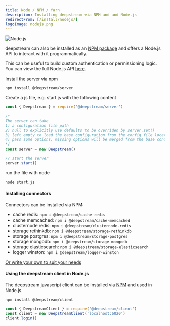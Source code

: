 ```yaml
---
title: Node / NPM / Yarn
description: Installing deepstream via NPM and and Node.js
redirectFrom: [/install/nodejs/]
logoImage: nodejs.png
---
```


![Node.js](/img/tutorials/01-install/nodejs.png)

deepstream can also be installed as an [NPM package](https://www.npmjs.com/package/deepstream.io) and offers a Node.js API to interact with it programmatically.

This can be useful to build custom authentication or permissioning logic. You can view the full Node.js API [here](/docs/server/node-api/).

Install the server via npm

``` bash
npm install @deepstream/server
```

Create a js file, e.g. start.js with the following content

```javascript
const { Deepstream } = require('@deepstream/server')

/*
The server can take
1) a configuration file path
2) null to explicitly use defaults to be overriden by server.set()
3) left empty to load the base configuration from the config file located within the conf directory.
4) pass some options, missing options will be merged from the base configuration.
*/
const server = new Deepstream()

// start the server
server.start()
```

run the file with node
```bash
node start.js
```

#### Installing connectors

Connectors can be installed via NPM:

- cache redis: `npm i @deepstream/cache-redis`
- cache memcached: `npm i @deepstream/cache-memcached`
- clusternode redis: `npm i @deepstream/clusternode-redis`
- storage rethinkdb: `npm i @deepstream/storage-rethinkdb`
- storage postgres: `npm i @deepstream/storage-postgres`
- storage mongodb: `npm i @deepstream/storage-mongodb`
- storage elasticsearch: `npm i @deepstream/storage-elasticsearch`
- logger winston: `npm i @deepstream/logger-winston`

[Or write your own to suit your needs](00-tutorials/70-custom-plugins/10-an-overview.md)

#### Using the deepstream client in Node.js
The deepstream javascript client can be installed via [NPM](https://www.npmjs.com/package/@deepstream/client) and used in Node.js.

```bash
npm install @deepstream/client
```

```javascript
const { DeepstreamClient } = require('@deepstream/client')
const client = new DeepstreamClient('localhost:6020')
client.login()
```

